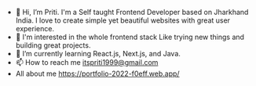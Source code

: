 - 👋 Hi, I’m Priti. I'm a Self taught Frontend Developer based on Jharkhand India. I love to create simple yet beautiful websites with great user experience.
- 👀 I'm interested in the whole frontend stack Like trying new things and building great projects.
- 🌱 I’m currently learning  React.js, Next.js, and Java.
- 📫 How to reach me itspriti1999@gmail.com
- All about me https://portfolio-2022-f0eff.web.app/
<!---
priti27599/priti27599 is a ✨ special ✨ repository because its `README.md` (this file) appears on your GitHub profile.
You can click the Preview link to take a look at your changes.
--->
